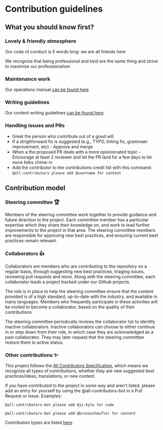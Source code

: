 # Contribution guidelines

## What you should know first?

### Lovely & friendly atmosphere

Our code of conduct is 5 words long: we are all friends here

We recognize that being professional and kind are the same thing and strive to maximize our professionalism

### Maintenance work

Our operations manual [can be found here](https://github.com/goldbergyoni/nodebestpractices/blob/master/.operations/operations-manual.md)

### Writing guidelines

Our content writing guidelines [can be found here](https://github.com/goldbergyoni/nodebestpractices/blob/master/.operations/writing-guidelines.md)

### Handling issues and PRs

- Greet the person who contribute out of a good will
- If a strighforward fix is suggested (e.g., TYPO, linting fix, grammaer improvement, etc) - Approve and merge
- When a the proposed PR deals with a more opionionated topic - Encourage at least 2 reviewer and let the PR land for a few days to let more folks chime-in
- Add the contributor to the contributions credit list with this command: `@all-contributors please add @username for content`


## Contribution model

### Steering committee 🏆

Members of the steering committee work together to provide guidance and future direction to the project. Each committee member has a particular expertise which they share their knowledge on, and work to lead further improvements to the project in that area. The steering committee members are responsible for approving new best practices, and ensuring current best practices remain relevant.

### Collaborators 👍

Collaborators are members who are contributing to the repository on a regular basis, through suggesting new best practices, triaging issues, reviewing pull requests and more. Along with the steering committee, each collaborator leads a project tracked under our Github projects.

The role is in place to help the steering committee ensure that the content provided is of a high standard, up-to-date with the industry, and available in many languages. Members who frequently participate in these activities will be invited to become a collaborator, based on the quality of their contributions.

The steering committee periodically reviews the collaborator list to identify inactive collaborators. Inactive collaborators can choose to either continue in or step down from their role, in which case they are acknowledged as a past collaborator. They may later request that the steering committee restore them to active status.

### Other contributions ✨

This project follows the [All Contributors Specification](https://allcontributors.org/), which means we recognize all types of contributions, whether they are new suggested best practices/ideas, translations, or new content.

If you have contributed to the project in some way and aren't listed, please add an entry for yourself by using the @all-contributors-bot in a Pull Request or issue. Examples:

`@all-contributors-bot please add @js-kyle for code`

`@all-contributors-bot please add @brunoscheufler for content`

Contribution types are listed [here](https://allcontributors.org/docs/en/emoji-key).
